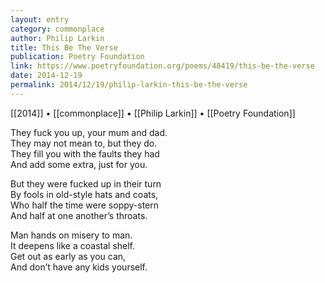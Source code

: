 ```yaml
---
layout: entry
category: commonplace
author: Philip Larkin
title: This Be The Verse
publication: Poetry Foundation
link: https://www.poetryfoundation.org/poems/48419/this-be-the-verse
date: 2014-12-19
permalink: 2014/12/19/philip-larkin-this-be-the-verse
---
```


[[2014]] • [[commonplace]] • [[Philip Larkin]] • [[Poetry Foundation]]

They fuck you up, your mum and dad.   
<br>They may not mean to, but they do.   
<br>They fill you with the faults they had 
<br>And add some extra, just for you. 

But they were fucked up in their turn 
<br>By fools in old-style hats and coats,   
<br>Who half the time were soppy-stern 
<br>And half at one another’s throats. 

Man hands on misery to man. 
<br>It deepens like a coastal shelf. 
<br>Get out as early as you can, 
<br>And don’t have any kids yourself.